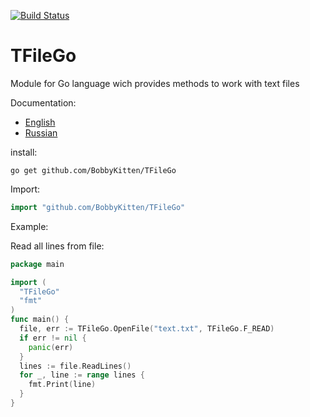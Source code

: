 [![Build Status](https://travis-ci.org/BobbyKitten/TFileGo.svg?branch=master)](https://travis-ci.org/BobbyKitten/TFileGo)
# TFileGo
Module for Go language wich provides methods to work with text files

Documentation:
* [English](DOCUMENTATION_EN.md)
* [Russian](DOCUMENTATION_RU.md)

install:

```
go get github.com/BobbyKitten/TFileGo
```

Import:

```go
import "github.com/BobbyKitten/TFileGo"
```

Example:

Read all lines from file:

```go
package main

import (
  "TFileGo"
  "fmt"
)
func main() {
  file, err := TFileGo.OpenFile("text.txt", TFileGo.F_READ)
  if err != nil {
    panic(err)
  }
  lines := file.ReadLines()
  for _, line := range lines {
    fmt.Print(line)
  }
}
```
